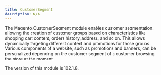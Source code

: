 ```yaml
---
title: CustomerSegment
description: N/A
---
```


The Magento_CustomerSegment module enables customer segmentation, allowing the creation of customer groups based on characteristics like shopping cart content, orders history, address, and so on.
This allows dynamically targeting different content and promotions for those groups. Various components of a website, such as promotions and banners, can be personalized depending on the customer segment of a customer browsing the store at the moment.

<InlineAlert slots="text" />
The version of this module is 102.1.8.
